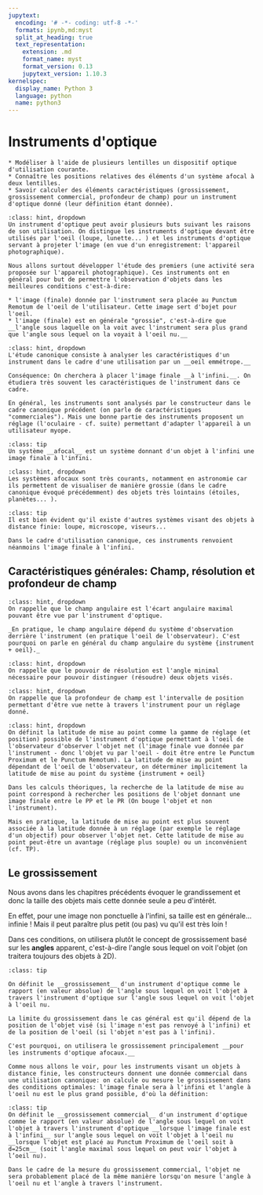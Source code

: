 ```yaml
---
jupytext:
  encoding: '# -*- coding: utf-8 -*-'
  formats: ipynb,md:myst
  split_at_heading: true
  text_representation:
    extension: .md
    format_name: myst
    format_version: 0.13
    jupytext_version: 1.10.3
kernelspec:
  display_name: Python 3
  language: python
  name: python3
---
```

# Instruments d'optique

````{admonition} Objectifs
* Modéliser à l'aide de plusieurs lentilles un dispositif optique d'utilisation courante.
* Connaître les positions relatives des éléments d'un système afocal à deux lentilles.
* Savoir calculer des éléments caractéristiques (grossissement, grossissement commercial, profondeur de champ) pour un instrument d'optique donné (leur définition étant donnée).
````

````{admonition} Intérêt d'un instrument d'optique
:class: hint, dropdown
Un instrument d'optique peut avoir plusieurs buts suivant les raisons de son utilisation. On distingue les instruments d'optique devant être utilisés par l'oeil (loupe, lunette... ) et les instruments d'optique servant à projeter l'image (en vue d'un enregistrement: l'appareil photographique).

Nous allons surtout développer l'étude des premiers (une activité sera proposée sur l'appareil photographique). Ces instruments ont en général pour but de permettre l'observation d'objets dans les meilleures conditions c'est-à-dire:

* l'image (finale) donnée par l'instrument sera placée au Punctum Remotum de l'oeil de l'utilisateur. Cette image sert d'bojet pour l'oeil.
* l'image (finale) est en générale "grossie", c'est-à-dire que __l'angle sous laquelle on la voit avec l'instrument sera plus grand que l'angle sous lequel on la voyait à l'oeil nu.__
````

````{admonition} Cas d'étude canonique
:class: hint, dropdown
L'étude canonique consiste à analyser les caractéristiques d'un instrument dans le cadre d'une utilisation par un __oeil emmétrope.__

Conséquence: On cherchera à placer l'image finale __à l'infini.__. On étudiera très souvent les caractéristiques de l'instrument dans ce cadre.
````

````{dropdown} Cas de l'utilisation par un oeil myope
En général, les instruments sont analysés par le constructeur dans le cadre canonique précédent (on parle de caractéristiques "commerciales"). Mais une bonne partie des instruments proposent un réglage (l'oculaire - cf. suite) permettant d'adapter l'appareil à un utilisateur myope.
````

````{admonition} Définition : Système afocal
:class: tip
Un système __afocal__ est un système donnant d'un objet à l'infini une image finale à l'infini.
````

````{admonition} Intérêt des systèmes afocaux
:class: hint, dropdown
Les systèmes afocaux sont très courants, notamment en astronomie car ils permettent de visualiser de manière grossie (dans le cadre canonique évoqué précédemment) des objets très lointains (étoiles, planètes... ).
````

````{admonition} Définition : Autres systèmes.
:class: tip
Il est bien évident qu'il existe d'autres systèmes visant des objets à distance finie: loupe, microscope, viseurs... 

Dans le cadre d'utilisation canonique, ces instruments renvoient néanmoins l'image finale à l'infini.
````

## Caractéristiques générales: Champ, résolution et profondeur de champ

````{admonition} Champ angulaire
:class: hint, dropdown
On rappelle que le champ angulaire est l'écart angulaire maximal pouvant être vue par l'instrument d'optique.

_En pratique, le champ angulaire dépend du système d'observation derrière l'instrument (en pratique l'oeil de l'observateur). C'est pourquoi on parle en général du champ angulaire du système {instrument + oeil}._
````


````{admonition} Pouvoir de résolution
:class: hint, dropdown
On rappelle que le pouvoir de résolution est l'angle minimal nécessaire pour pouvoir distinguer (résoudre) deux objets visés.
````

````{admonition} Profondeur de champ
:class: hint, dropdown
On rappelle que la profondeur de champ est l'intervalle de position permettant d'être vue nette à travers l'instrument pour un réglage donné.
````

````{admonition} Latitude de mise au point
:class: hint, dropdown
On définit la latitude de mise au point comme la gamme de réglage (et position) possible de l'instrument d'optique permettant à l'oeil de l'observateur d'observer l'objet net (l'image finale vue donnée par l'instrument - donc l'objet vu par l'oeil - doit être entre le Punctum Proximum et le Punctum Remotum). La latitude de mise au point dépendant de l'oeil de l'observateur, on déterminer implicitement la latitude de mise au point du système {instrument + oeil}
````

````{dropdown} Latitude et position de l'objet
Dans les calculs théoriques, la recherche de la latitude de mise au point correspond à rechercher les positions de l'objet donnant une image finale entre le PP et le PR (On bouge l'objet et non l'instrument).

Mais en pratique, la latitude de mise au point est plus souvent associée à la latitude donnée à un réglage (par exemple le réglage d'un objectif) pour observer l'objet net. Cette latitude de mise au point peut-être un avantage (réglage plus souple) ou un inconvénient (cf. TP).
````

## Le grossissement

Nous avons dans les chapitres précédents évoquer le grandissement et donc la taille des objets mais cette donnée seule a peu d'intérêt.

En effet, pour une image non ponctuelle à l'infini, sa taille est en générale...  infinie ! Mais il peut paraître plus petit (ou pas) vu qu'il est très loin !

Dans ces conditions, on utilisera plutôt le concept de grossissement basé sur les __angles__ apparent, c'est-à-dire l'angle sous lequel on voit l'objet (on traitera toujours des objets à 2D).

````{admonition} Définition : Grossissement
:class: tip

On définit le __grossissement__ d'un instrument d'optique comme le rapport (en valeur absolue) de l'angle sous lequel on voit l'objet à travers l'instrument d'optique sur l'angle sous lequel on voit l'objet à l'oeil nu.
````

````{dropdown} Cadre d'utilisation du grossissement
La limite du grossissement dans le cas général est qu'il dépend de la position de l'objet visé (si l'image n'est pas renvoyé à l'infini) et de la position de l'oeil (si l'objet n'est pas à l'infini).

C'est pourquoi, on utilisera le grossissement principalement __pour les instruments d'optique afocaux.__

Comme nous allons le voir, pour les instruments visant un objets à distance finie, les constructeurs donnent une donnée commercial dans une utilisation canonique: on calcule ou mesure le grossissement dans des conditions optimales: l'image finale sera à l'infini et l'angle à l'oeil nu est le plus grand possible, d'où la définition:
````

````{admonition} Définition : Grossissement commercial
:class: tip
On définit le __grossissement commercial__ d'un instrument d'optique comme le rapport (en valeur absolue) de l'angle sous lequel on voit l'objet à travers l'instrument d'optique __lorsque l'image finale est à l'infini__ sur l'angle sous lequel on voit l'objet à l'oeil nu __lorsque l'objet est placé au Punctum Proximum de l'oeil soit à d=25cm__ (soit l'angle maximal sous lequel on peut voir l'objet à l’oeil nu).
````

````{dropdown} Positions de l'objet
Dans le cadre de la mesure du grossissement commercial, l'objet ne sera probablement placé de la même manière lorsqu'on mesure l'angle à l'oeil nu et l'angle à travers l'instrument.
````

